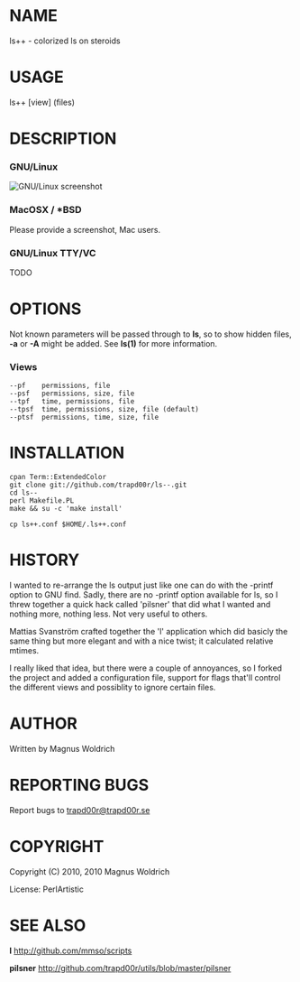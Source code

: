 # NAME

ls++ - colorized ls on steroids

# USAGE

ls++ [view] (files)

# DESCRIPTION

### GNU/Linux

  ![GNU/Linux screenshot](http://devel.japh.se/App::ls++/ls++_xterm.png)

### MacOSX / *BSD

  Please provide a screenshot, Mac users.

### GNU/Linux TTY/VC

  TODO

# OPTIONS

Not known parameters will be passed through to **ls**, so to show hidden files,
**-a** or **-A** might be added. See **ls(1)** for more information.

### Views

    --pf    permissions, file
    --psf   permissions, size, file
    --tpf   time, permissions, file
    --tpsf  time, permissions, size, file (default)
    --ptsf  permissions, time, size, file

# INSTALLATION

    cpan Term::ExtendedColor
    git clone git://github.com/trapd00r/ls--.git
    cd ls--
    perl Makefile.PL
    make && su -c 'make install'

    cp ls++.conf $HOME/.ls++.conf

# HISTORY

I wanted to re-arrange the ls output just like one can do with the -printf
option to GNU find. Sadly, there are no -printf option available for ls, so I
threw together a quick hack called 'pilsner' that did what I wanted and nothing
more, nothing less. Not very useful to others.

Mattias Svanström crafted together the 'l' application which did basicly the
same thing but more elegant and with a nice twist; it calculated relative
mtimes.

I really liked that idea, but there were a couple of annoyances, so I forked the
project and added a configuration file, support for flags that'll control the
different views and possiblity to ignore certain files.

# AUTHOR

Written by Magnus Woldrich

# REPORTING BUGS

Report bugs to trapd00r@trapd00r.se

# COPYRIGHT

Copyright (C) 2010, 2010 Magnus Woldrich

License: PerlArtistic


# SEE ALSO

__l__ <http://github.com/mmso/scripts>

__pilsner__ <http://github.com/trapd00r/utils/blob/master/pilsner>

